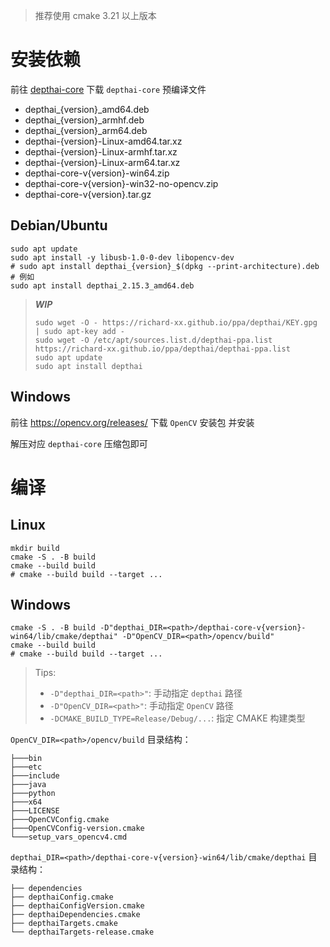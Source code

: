 > 推荐使用 cmake 3.21 以上版本

# 安装依赖

前往 [depthai-core](https://gitee.com/oakchina/depthai-core/releases) 下载 `depthai-core` 预编译文件

+ depthai_{version}_amd64.deb
+ depthai_{version}_armhf.deb
+ depthai_{version}_arm64.deb
+ depthai-{version}-Linux-amd64.tar.xz
+ depthai-{version}-Linux-armhf.tar.xz
+ depthai-{version}-Linux-arm64.tar.xz
+ depthai-core-v{version}-win64.zip
+ depthai-core-v{version}-win32-no-opencv.zip
+ depthai-core-v{version}.tar.gz

## Debian/Ubuntu

```shell
sudo apt update
sudo apt install -y libusb-1.0-0-dev libopencv-dev 
# sudo apt install depthai_{version}_$(dpkg --print-architecture).deb
# 例如
sudo apt install depthai_2.15.3_amd64.deb
```
> _**WIP**_
> 
> ```shell
> sudo wget -O - https://richard-xx.github.io/ppa/depthai/KEY.gpg | sudo apt-key add -
> sudo wget -O /etc/apt/sources.list.d/depthai-ppa.list https://richard-xx.github.io/ppa/depthai/depthai-ppa.list
> sudo apt update
> sudo apt install depthai
> ```
>


## Windows

前往 https://opencv.org/releases/ 下载 `OpenCV` 安装包 并安装

解压对应 `depthai-core` 压缩包即可

# 编译

## Linux

```shell
mkdir build 
cmake -S . -B build 
cmake --build build 
# cmake --build build --target ...
```

## Windows

```shell
cmake -S . -B build -D"depthai_DIR=<path>/depthai-core-v{version}-win64/lib/cmake/depthai" -D"OpenCV_DIR=<path>/opencv/build"
cmake --build build
# cmake --build build --target ...
```

> Tips:
> + `-D"depthai_DIR=<path>"`: 手动指定 `depthai` 路径
> + `-D"OpenCV_DIR=<path>"`: 手动指定 `OpenCV` 路径
> + `-DCMAKE_BUILD_TYPE=Release/Debug/...`: 指定 CMAKE 构建类型

`OpenCV_DIR=<path>/opencv/build` 目录结构：

```shell
├───bin
├───etc
├───include
├───java
├───python
├───x64
├───LICENSE
├───OpenCVConfig.cmake
├───OpenCVConfig-version.cmake
└───setup_vars_opencv4.cmd
```

`depthai_DIR=<path>/depthai-core-v{version}-win64/lib/cmake/depthai` 目录结构：

```shell
├── dependencies
├── depthaiConfig.cmake
├── depthaiConfigVersion.cmake
├── depthaiDependencies.cmake
├── depthaiTargets.cmake
└── depthaiTargets-release.cmake
```